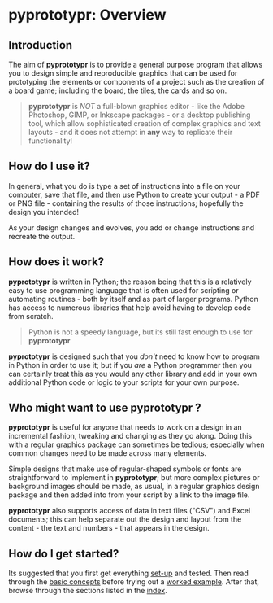# pyprototypr: Overview

## Introduction

The aim of **pyprototypr** is to provide a general purpose program that allows
you to design simple and reproducible graphics that can be used for prototyping the
elements or components of a project such as the creation of a board game; including
the board, the tiles, the cards and so on.

> **pyprototypr** is *NOT* a full-blown graphics editor - like the Adobe
> Photoshop, GIMP, or Inkscape packages - or a desktop publishing tool, which allow
> sophisticated creation of complex graphics and text layouts - and it does not
> attempt in **any** way to replicate their functionality!


## How do I use it?

In general, what you do is type a set of instructions into a file on your computer,
save that file, and then use Python to create your output - a PDF or PNG file -
containing the results of those instructions; hopefully the design you intended!

As your design changes and evolves, you add or change instructions and recreate
the output.


## How does it work?

**pyprototypr** is written in Python; the reason being that this is a relatively
easy to use programming language that is often used for scripting or automating
routines - both by itself and as part of larger programs. Python has access to
numerous libraries that help avoid having to develop code from scratch.

> Python is not a speedy language, but its still fast enough to use for **pyprototypr**

**pyprototypr** is designed such that you *don't* need to know how to program in
Python in order to use it; but if you *are* a Python programmer then you can
certainly treat this as you would any other library and add in your own additional
Python code or logic to your scripts for your own purpose.


## Who might want to use **pyprototypr** ?

**pyprototypr** is useful for anyone that needs to work on a design in an
incremental fashion, tweaking and changing as they go along. Doing this with
a regular graphics package can sometimes be tedious; especially when common
changes need to be made across many elements.

Simple designs that make use of regular-shaped symbols or fonts are
straightforward to implement in **pyprototypr**; but more complex pictures or
background images should be made, as usual, in a regular graphics design package
and then added into from your script by a link to the image file.

**pyprototypr** also supports access of data in text files ("CSV") and Excel
documents; this can help separate out the design and layout from the content -
the text and numbers - that appears in the design.


## How do I get started?

Its suggested that you first get everything [set-up](setting_up.md) and tested.
Then read through the [basic concepts](basic_concepts.md) before trying out a
[worked example](worked_example.py). After that, browse through the sections
listed in the [index](index.md).
